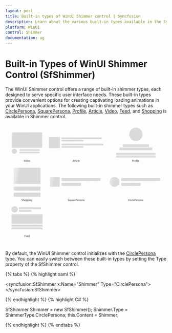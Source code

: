 ```yaml
---
layout: post
title: Built-in types of WinUI Shimmer control | Syncfusion
description: Learn about the various built-in types available in the Syncfusion WinUI Shimmer (SfShimmer) control, including CirclePersona, SquarePersona, Profile, Article, Video, Feed, and Shopping.
platform: WinUI
control: Shimmer
documentation: ug
---
```


# Built-in Types of WinUI Shimmer Control (SfShimmer)

The WinUI Shimmer control offers a range of built-in shimmer types, each designed to serve specific user interface needs. These built-in types provide convenient options for creating captivating loading animations in your WinUI applications. The following built-in shimmer types such as [CirclePersona](https://help.syncfusion.com/cr/winui/Syncfusion.UI.Xaml.Core.ShimmerType.html#Syncfusion_UI_Xaml_Core_ShimmerType_CirclePersona), [SquarePersona](https://help.syncfusion.com/cr/winui/Syncfusion.UI.Xaml.Core.ShimmerType.html#Syncfusion_UI_Xaml_Core_ShimmerType_SquarePersona), [Profile](https://help.syncfusion.com/cr/winui/Syncfusion.UI.Xaml.Core.ShimmerType.html#Syncfusion_UI_Xaml_Core_ShimmerType_Profile), [Article](https://help.syncfusion.com/cr/winui/Syncfusion.UI.Xaml.Core.ShimmerType.html#Syncfusion_UI_Xaml_Core_ShimmerType_Article), [Video](https://help.syncfusion.com/cr/winui/Syncfusion.UI.Xaml.Core.ShimmerType.html#Syncfusion_UI_Xaml_Core_ShimmerType_Video), [Feed](https://help.syncfusion.com/cr/winui/Syncfusion.UI.Xaml.Core.ShimmerType.html#Syncfusion_UI_Xaml_Core_ShimmerType_Feed), and [Shopping](https://help.syncfusion.com/cr/winui/Syncfusion.UI.Xaml.Core.ShimmerType.html#Syncfusion_UI_Xaml_Core_ShimmerType_Shopping) is available in Shimmer control.

![WinUI Shimmmer control with DefaultView](Shimmer_Images/winui_shimmer_built_in_types.gif)

By default, the WinUI Shimmer control initializes with the [CirclePersona](https://help.syncfusion.com/cr/winui/Syncfusion.UI.Xaml.Core.ShimmerType.html#Syncfusion_UI_Xaml_Core_ShimmerType_CirclePersona) type. You can easily switch between these built-in types by setting the Type property of the SfShimmer control.

{% tabs %}
{% highlight xaml %}

<syncfusion:SfShimmer x:Name="Shimmer"
                      Type="CirclePersona">
</syncfusion:SfShimmer>

{% endhighlight %} 
{% highlight C# %}

SfShimmer Shimmer = new SfShimmer();
Shimmer.Type = ShimmerType.CirclePersona;
this.Content = Shimmer;

{% endhighlight %}
{% endtabs %}